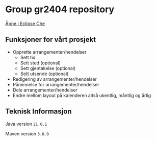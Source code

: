 # Group gr2404 repository

[Åpne i Eclipse Che](https://che.stud.ntnu.no/dashboard/#/load-factory?policies.create=perclick&url=https://gitlab.stud.idi.ntnu.no/it1901/groups-2024/gr2404/gr2404)

## Funksjoner for vårt prosjekt

-   Opprette arrangementer/hendelser
    -   Sett tid
    -   Sett sted (optional)
    -   Sett gjentakelse (optional)
    -   Sett utsende (optional)
-   Redigering av arrangementer/hendelser
-   Påminnelse for arrangementer/hendelser
-   Dele arrangementer/hendelser
-   Endre mellom layout på kalenderen altså ukentlig, måntlig og årlig

## Teknisk Informasjon

Java version `21.0.1`

Maven version `3.8.0`
